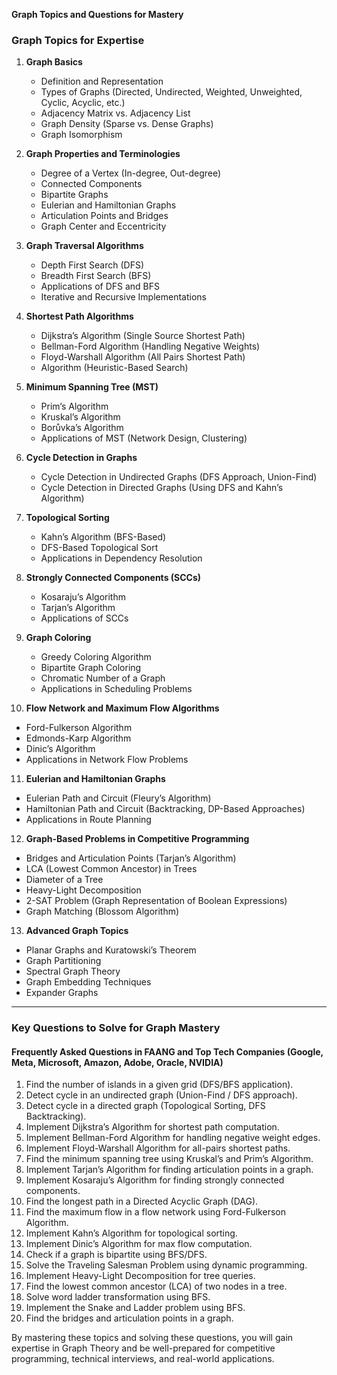 **Graph Topics and Questions for Mastery**

### **Graph Topics for Expertise**
1. **Graph Basics**
   - Definition and Representation
   - Types of Graphs (Directed, Undirected, Weighted, Unweighted, Cyclic, Acyclic, etc.)
   - Adjacency Matrix vs. Adjacency List
   - Graph Density (Sparse vs. Dense Graphs)
   - Graph Isomorphism

2. **Graph Properties and Terminologies**
   - Degree of a Vertex (In-degree, Out-degree)
   - Connected Components
   - Bipartite Graphs
   - Eulerian and Hamiltonian Graphs
   - Articulation Points and Bridges
   - Graph Center and Eccentricity

3. **Graph Traversal Algorithms**
   - Depth First Search (DFS)
   - Breadth First Search (BFS)
   - Applications of DFS and BFS
   - Iterative and Recursive Implementations

4. **Shortest Path Algorithms**
   - Dijkstra’s Algorithm (Single Source Shortest Path)
   - Bellman-Ford Algorithm (Handling Negative Weights)
   - Floyd-Warshall Algorithm (All Pairs Shortest Path)
   - Algorithm (Heuristic-Based Search)

5. **Minimum Spanning Tree (MST)**
   - Prim’s Algorithm
   - Kruskal’s Algorithm
   - Borůvka’s Algorithm
   - Applications of MST (Network Design, Clustering)

6. **Cycle Detection in Graphs**
   - Cycle Detection in Undirected Graphs (DFS Approach, Union-Find)
   - Cycle Detection in Directed Graphs (Using DFS and Kahn’s Algorithm)

7. **Topological Sorting**
   - Kahn’s Algorithm (BFS-Based)
   - DFS-Based Topological Sort
   - Applications in Dependency Resolution

8. **Strongly Connected Components (SCCs)**
   - Kosaraju’s Algorithm
   - Tarjan’s Algorithm
   - Applications of SCCs

9. **Graph Coloring**
   - Greedy Coloring Algorithm
   - Bipartite Graph Coloring
   - Chromatic Number of a Graph
   - Applications in Scheduling Problems

10. **Flow Network and Maximum Flow Algorithms**
   - Ford-Fulkerson Algorithm
   - Edmonds-Karp Algorithm
   - Dinic’s Algorithm
   - Applications in Network Flow Problems

11. **Eulerian and Hamiltonian Graphs**
   - Eulerian Path and Circuit (Fleury’s Algorithm)
   - Hamiltonian Path and Circuit (Backtracking, DP-Based Approaches)
   - Applications in Route Planning

12. **Graph-Based Problems in Competitive Programming**
   - Bridges and Articulation Points (Tarjan’s Algorithm)
   - LCA (Lowest Common Ancestor) in Trees
   - Diameter of a Tree
   - Heavy-Light Decomposition
   - 2-SAT Problem (Graph Representation of Boolean Expressions)
   - Graph Matching (Blossom Algorithm)

13. **Advanced Graph Topics**
   - Planar Graphs and Kuratowski’s Theorem
   - Graph Partitioning
   - Spectral Graph Theory
   - Graph Embedding Techniques
   - Expander Graphs

---

### **Key Questions to Solve for Graph Mastery**

#### **Frequently Asked Questions in FAANG and Top Tech Companies (Google, Meta, Microsoft, Amazon, Adobe, Oracle, NVIDIA)**

1. Find the number of islands in a given grid (DFS/BFS application).
2. Detect cycle in an undirected graph (Union-Find / DFS approach).
3. Detect cycle in a directed graph (Topological Sorting, DFS Backtracking).
4. Implement Dijkstra’s Algorithm for shortest path computation.
5. Implement Bellman-Ford Algorithm for handling negative weight edges.
6. Implement Floyd-Warshall Algorithm for all-pairs shortest paths.
7. Find the minimum spanning tree using Kruskal’s and Prim’s Algorithm.
8. Implement Tarjan’s Algorithm for finding articulation points in a graph.
9. Implement Kosaraju’s Algorithm for finding strongly connected components.
10. Find the longest path in a Directed Acyclic Graph (DAG).
11. Find the maximum flow in a flow network using Ford-Fulkerson Algorithm.
12. Implement Kahn’s Algorithm for topological sorting.
13. Implement Dinic’s Algorithm for max flow computation.
14. Check if a graph is bipartite using BFS/DFS.
15. Solve the Traveling Salesman Problem using dynamic programming.
16. Implement Heavy-Light Decomposition for tree queries.
17. Find the lowest common ancestor (LCA) of two nodes in a tree.
18. Solve word ladder transformation using BFS.
19. Implement the Snake and Ladder problem using BFS.
20. Find the bridges and articulation points in a graph.

By mastering these topics and solving these questions, you will gain expertise in Graph Theory and be well-prepared for competitive programming, technical interviews, and real-world applications.

